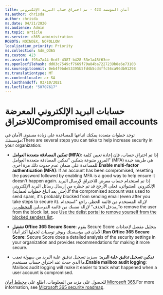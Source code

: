 ```yaml
---
title: أمان المؤسسة 423 - تم اختراق حساب البريد الإلكتروني
ms.author: chrisda
author: chrisda
ms.date: 04/21/2020
ms.audience: Admin
ms.topic: article
ms.service: o365-administration
ROBOTS: NOINDEX, NOFOLLOW
localization_priority: Priority
ms.collection: Adm_O365
ms.custom: 423
ms.assetid: f93a7a44-0cdf-4387-b428-53e1a48f63ce
ms.openlocfilehash: dd03c7549cf7669f79a84ba7227239b8e6e73103
ms.sourcegitcommit: 0eb4f9bde53395b5fd4b5cd4ffc56ca96db91298
ms.translationtype: MT
ms.contentlocale: ar-SA
ms.lasthandoff: 03/10/2021
ms.locfileid: "50707617"
---
```

# <a name="compromised-email-accounts"></a><span data-ttu-id="ccd26-102">حسابات البريد الإلكتروني المعرضة للاختراق</span><span class="sxs-lookup"><span data-stu-id="ccd26-102">Compromised email accounts</span></span>

<span data-ttu-id="ccd26-103">توجد خطوات متعددة يمكنك اتباعها للمساعدة على زيادة مستوى الأمان في مؤسستك:</span><span class="sxs-lookup"><span data-stu-id="ccd26-103">There are several steps you can take to help increase security in your organization:</span></span>

- <span data-ttu-id="ccd26-104">**تمكين المصادقة متعددة العوامل (MFA)**: إذا تم اختراق حساب، فإن إعادة تعيين كلمة المرور متبوعة بتمكين "تمكين المصادقة متعددة العوامل" (MFA) هي طريقة جيدة للمساعدة على ضمان عدم حدوث ذلك مرة أخرى.</span><span class="sxs-lookup"><span data-stu-id="ccd26-104">**Enable multi-factor authentication (MFA)**: If an account has been compromised, resetting the password followed by enabling MFA is a good way to help ensure it doesn't happen again.</span></span> <span data-ttu-id="ccd26-105">إذا تم استخدام حساب معرض للاختراق لإرسال البريد الإلكتروني العشوائي، فعلى الأرجح قد تم حظره من إرسال رسائل البريد الإلكتروني (حتى بعد اتباع خطوات لحمايته).</span><span class="sxs-lookup"><span data-stu-id="ccd26-105">If the compromised account was used to send spam, it's probably blocked from sending email (even after you take steps to secure it).</span></span> <span data-ttu-id="ccd26-106">لإزالة المستخدم من قائمة الحظر، راجع "استخدام مدخل الحذف" لإزالة نفسك من قائمة المرسلين [المحظورين.](https://docs.microsoft.com/microsoft-365/security/office-365-security/use-the-delist-portal-to-remove-yourself-from-the-office-365-blocked-senders-lis)</span><span class="sxs-lookup"><span data-stu-id="ccd26-106">To remove the user from the block list, see [Use the delist portal to remove yourself from the blocked senders list](https://docs.microsoft.com/microsoft-365/security/office-365-security/use-the-delist-portal-to-remove-yourself-from-the-office-365-blocked-senders-lis).</span></span>

- <span data-ttu-id="ccd26-107">**تشغيل Office 365 Secure Score**: يقوم Secure Score بتحليل مفصل لإعدادات الأمان في مؤسستك ويوفر توصيات لجعلها أكثر أماناً.</span><span class="sxs-lookup"><span data-stu-id="ccd26-107">**Run Office 365 Secure Score**: Secure Score does a detailed analysis of the security settings in your organization and provides recommendations for making it more secure.</span></span>

- <span data-ttu-id="ccd26-108">**تمكين تسجيل تدقيق علبة البريد**: سيزيد تسجيل تدقيق علبة البريد من سهولة تعقب ما الذي حدث عند اختراق حساب مستخدم.</span><span class="sxs-lookup"><span data-stu-id="ccd26-108">**Enable mailbox audit logging**: Mailbox audit logging will make it easier to track what happened when a user account is compromised.</span></span>

<span data-ttu-id="ccd26-109">للحصول على مزيد من المعلومات، اطلع على [مخطط أمان Microsoft 365](https://docs.microsoft.com/microsoft-365/security/office-365-security/security-roadmap).</span><span class="sxs-lookup"><span data-stu-id="ccd26-109">For more information, see [Microsoft 365 security roadmap](https://docs.microsoft.com/microsoft-365/security/office-365-security/security-roadmap).</span></span>
